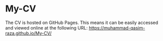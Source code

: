 # My-CV

The CV is hosted on GitHub Pages. This means it can be easily accessed and viewed online at the following URL: https://muhammad-qasim-raza.github.io/My-CV/

